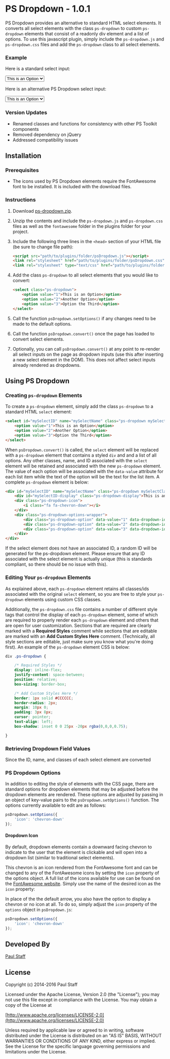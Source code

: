PS Dropdown - 1.0.1
====================

PS Dropdown provides an alternative to standard HTML select elements. It converts all select elements with the class `ps-dropdown` to custom `ps-dropdown` elements that consist of a readonly div element and a list of options. To use this javascript plugin, simply include the `ps-dropdown.js` and `ps-dropdown.css` files and add the `ps-dropdown` class to all select elements.

### Example

Here is a standard select input:

<select>
    <option value="1">This is an Option</option>
    <option value="2">Another Option</option>
    <option value="3">Option the Third</option>
</select>

Here is an alternative PS Dropdown select input:

<select class="ps-dropdown">
    <option value="1">This is an Option</option>
    <option value="2">Another Option</option>
    <option value="3">Option the Third</option>
</select>

### Version Updates

- Renamed classes and functions for consistency with other PS Toolkit components
- Removed dependency on jQuery
- Addressed compatibility issues


Installation
------------


### Prerequisites

- The icons used by PS Dropdown elements require the FontAwesome font to be installed. It is included with the download files.

### Instructions

1. Download [ps-dropdown.zip](http://paulstaff.com/random/ps-toolkit/src/v1.0.1/ps-dropdown/ps-dropdown.zip).
2. Unzip the contents and include the `ps-dropdown.js` and `ps-dropdown.css` files as well as the `fontawesome` folder in the plugins folder for your project.
3. Include the following three lines in the `<head>` section of your HTML file (be sure to change file path):

	```HTML
	<script src="path/to/plugins/folder/psDropdown.js"></script>
	<link rel="stylesheet" href="path/to/plugins/folder/psDropdown.css">
	<link rel="stylesheet" type="text/css" href="path/to/plugins/folder/font-awesome-4.5.0/css/font-awesome.min.css">
	```

4. Add the class `ps-dropdown` to all select elements that you would like to convert:

	```HTML
	<select class="ps-dropdown">
		<option value="1">This is an Option</option>
        <option value="2">Another Option</option>
        <option value="3">Option the Third</option>
    </select>           
	```

5. Call the function `psDropdown.setOptions()` if any changes need to be made to the default options.

6. Call the function `psDropdown.convert()` once the page has loaded to convert select elements.

7. Optionally, you can call `psDropdown.convert()` at any point to re-render all select inputs on the page as dropdown inputs (use this after inserting a new select element in the DOM).  This does not affect select inputs already rendered as dropdowns.


Using PS Dropdown
----------------

### Creating `ps-dropdown` Elements

To create a `ps-dropdown` element, simply add the class `ps-dropdown` to a standard HTML `select` element:

```HTML
<select id="mySelectID" name="mySelectName" class="ps-dropdown mySelectClass">
	<option value="1">This is an Option</option>
    <option value="2">Another Option</option>
    <option value="3">Option the Third</option>
</select>
```

When `psDropdown.convert()` is called, the `select` element will be replaced with a `ps-dropdown` element that contains a styled `div` and and a list of all options. Any other classes, name, and ID associated with the `select` element will be retained and associated with the new `ps-dropdown` element. The value of each option will be associated with the `data-value` attribute for each list item while the text of the option will be the text for the list item. A complete `ps-dropdown` element is below:

```HTML
<div id="mySelectID" name="mySelectName" class="ps-dropdown mySelectClass">
	<div id="mySelectID-display" class="ps-dropdown-display">This is an Option</div>
	<div class="ps-dropdown-icon">
	    <i class="fa fa-chevron-down"></i>
	</div>
	<div class="ps-dropdown-options-wrapper">
	    <div class="ps-dropdown-option" data-value="1" data-dropdown-id="mySelectId">This is an Option</div>
	    <div class="ps-dropdown-option" data-value="2" data-dropdown-id="mySelectId">Another Option</div>
	    <div class="ps-dropdown-option" data-value="3" data-dropdown-id="mySelectId">Option the Third</div>
	</div>
</div>
```

If the select element does not have an associated ID, a random ID will be generated for the ps-dropdown element. Please ensure that any ID associated with the select element is actually unique (this is standards compliant, so there should be no issue with this).

### Editing Your `ps-dropdown` Elements

As explained above, each `ps-dropdown` element retains all classes/ids associated with the original `select` element, so you are free to style your `ps-dropdown` elements using custom CSS classes.

Additionally, the `ps-dropdown.css` file contains a number of different style tags that control the display of each `ps-dropdown` element, some of which are required to properly render each `ps-dropdown` element and others that are open for user customization.  Sections that are required are clearly marked with a **Required Styles** comment while sections that are editable are marked with an **Add Custom Styles Here** comment.  (Technically, all style sections are editable, just make sure you know what you're doing first).  An example of the `ps-dropdown` element CSS is below:

```CSS
div .ps-dropdown {

    /* Required Styles */
    display: inline-flex;
    justify-content: space-between;
    position: relative;
    box-sizing: border-box;

    /* Add Custom Styles Here */
    border: 1px solid #CCCCCC;
    border-radius: 2px;
    margin: 10px 0;
    padding: 3px 8px;
    cursor: pointer;
    text-align: left;
    box-shadow: inset 0 0 25px -20px rgba(0,0,0,0.75);

}
```

### Retrieving Dropdown Field Values

Since the ID, name, and classes of each select element are converted

### PS Dropdown Options

In addition to editing the style of elements with the CSS page, there are standard options for dropdown elements that may be adjusted before the dropdown elements are rendered. These options are adjusted by passing in an object of key-value pairs to the `psDropdown.setOptions()` function. The options currently available to edit are as follows:

```Javascript
psDropdown.setOptions({
    'icon': 'chevron-down'
});
```

#### Dropdown Icon

By default, dropdown elements contain a downward facing chevron to indicate to the user that the element is clickable and will open into a dropdown list (similar to traditional select elements).

This chevron is an icon rendered from the FontAwesome font and can be changed to any of the FontAwesome icons by setting the `icon` property of the options object. A full list of the icons available for use can be found on the [FontAwesome website](https://fortawesome.github.io/Font-Awesome/icons/). Simply use the name of the desired icon as the `icon` property:

In place of the the default arrow, you also have the option to display a chevron or no icon at all.  To do so, simply adjust the `icon` property of the `options` object in `psDropdown.js`:

```Javascript
psDropdown.setOptions({
    'icon': 'chevron-down'
});
```


Developed By
------------

[Paul Staff](http://paulstaff.com)


License
-------

Copyright (c) 2014-2016 Paul Staff

Licensed under the Apache License, Version 2.0 (the "License");
you may not use this file except in compliance with the License.
You may obtain a copy of the License at

[http://www.apache.org/licenses/LICENSE-2.0](http://www.apache.org/licenses/LICENSE-2.0)

Unless required by applicable law or agreed to in writing, software
distributed under the License is distributed on an "AS IS" BASIS,
WITHOUT WARRANTIES OR CONDITIONS OF ANY KIND, either express or implied.
See the License for the specific language governing permissions and
limitations under the License.